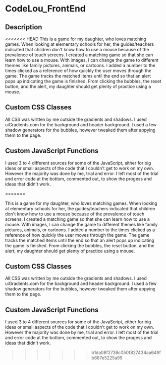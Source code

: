 # CodeLou_FrontEnd

## Description
<<<<<<< HEAD
This is a game for my daughter, who loves matching games. When looking at elementary schools for her, the guides/teachers indicated that children don't know how to use a mouse because of the prevalence of touch screens. I created a matching game so that she can learn how to use a mouse. With images, I can change the game to different themes like family pictures, animals, or cartoons. I added a number to the times clicked as a reference of how quickly the user moves through the game. The game tracks the matched items until the end so that an alert pops up indicating the game is finished. From clicking the bubbles, the reset button, and the alert, my daughter should get plenty of practice using a mouse.


## Custom CSS Classes
All CSS was written by me outside the gradients and shadows. I used uiGradients.com for the background and header background. I used a few shadow generators for the bubbles, however tweaked them after appying them to the page.


## Custom JavaScript Functions
I used 3 to 4 different sources for some of the JavaScript, either for big ideas or small aspects of the code that I couldn't get to work on my own. However the majority was done by me, trial and error. I left most of the trial and error code at the bottom, commented out, to show the progess and ideas that didn't work.

=======

This is a game for my daughter, who loves matching games. When looking at elementary schools for her, the guides/teachers indicated that children don't know how to use a mouse because of the prevalence of touch screens. I created a matching game so that she can learn how to use a mouse. With images, I can change the game to different themes like family pictures, animals, or cartoons. I added a number to the times clicked as a reference of how quickly the user moves through the game. The game tracks the matched items until the end so that an alert pops up indicating the game is finished. From clicking the bubbles, the reset button, and the alert, my daughter should get plenty of practice using a mouse.

## Custom CSS Classes

All CSS was written by me outside the gradients and shadows. I used uiGradients.com for the background and header background. I used a few shadow generators for the bubbles, however tweaked them after appying them to the page.

## Custom JavaScript Functions

I used 3 to 4 different sources for some of the JavaScript, either for big ideas or small aspects of the code that I couldn't get to work on my own. However the majority was done by me, trial and error. I left most of the trial and error code at the bottom, commented out, to show the progess and ideas that didn't work.


>>>>>>> b1da08f2738c050f827434aa649fb687e5225a95
